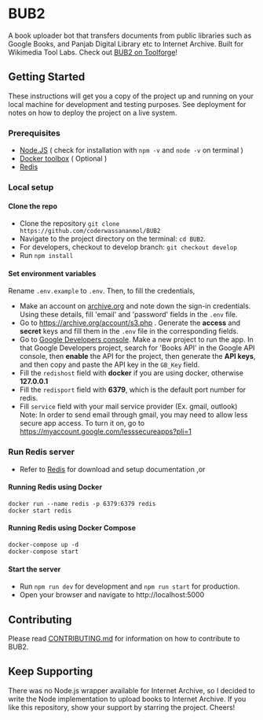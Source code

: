 # BUB2

A book uploader bot that transfers documents from public libraries such as Google Books, and Panjab Digital Library etc to Internet Archive. Built for Wikimedia Tool Labs. Check out [BUB2 on Toolforge](https://bub2.toolforge.org)!

## Getting Started

These instructions will get you a copy of the project up and running on your local machine for development and testing purposes. See deployment for notes on how to deploy the project on a live system.

### Prerequisites

* [Node.JS](https://nodejs.org/en/download/) ( check for installation with ```npm -v``` and ```node -v``` on terminal )
* [Docker toolbox](https://docs.docker.com/toolbox/toolbox_install_windows/) ( Optional )
* [Redis](https://redis.io/)

### Local setup
#### Clone the repo

* Clone the repository `git clone https://github.com/coderwassananmol/BUB2`
* Navigate to the project directory on the terminal: `cd BUB2`.
* For developers, checkout to develop branch: `git checkout develop`
* Run `npm install`
#### Set environment variables
Rename `.env.example` to `.env`. Then, to fill the credentials,
  * Make an account on [archive.org](https://archive.org) and note down the sign-in credentials. Using these details, fill 'email' and 'password' fields in the `.env` file.
  * Go to https://archive.org/account/s3.php . Generate the **access** and **secret** keys and fill 
     them in the `.env` file in the corresponding fields.
  * Go to [Google Developers console](https://console.developers.google.com/getting-started). Make a new project to run the app. In that Google Developers project, search for 'Books API' in the Google API console, then **enable** the API for the project, then generate the **API keys**, and then copy and paste the API key in the `GB_Key` field.
  * Fill the `redishost` field with **docker**  if you are using docker, otherwise **127.0.0.1**
  * Fill the `redisport` field with **6379**, which is the default port number for redis.
  * Fill `service` field with your mail service provider (Ex. gmail, outlook)
Note: In order to send email through gmail, you may need to allow less secure app access. To turn it on, go to https://myaccount.google.com/lesssecureapps?pli=1

### Run Redis server
 * Refer to [Redis](https://redis.io/download) for download and setup documentation ,or

#### Running Redis using Docker
```
docker run --name redis -p 6379:6379 redis
docker start redis
```

#### Running Redis using Docker Compose
```
docker-compose up -d
docker-compose start
```
#### Start the server

* Run `npm run dev` for development and `npm run start` for production.
* Open your browser and navigate to http://localhost:5000

## Contributing

Please read [CONTRIBUTING.md](https://github.com/coderwassananmol/BUB2/blob/develop/CONTRIBUTING.md) for information on how to contribute to BUB2.
## Keep Supporting
There was no Node.js wrapper available for Internet Archive, so I decided to write the Node implementation to upload books to Internet Archive. If you like this repository, show your support by starring the project. Cheers!
